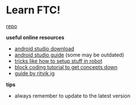 # Learn FTC!

[repo](https://github.com/FIRST-Tech-Challenge/FtcRobotController)

__**useful online resources**__
- [android studio download](https://developer.android.com/studio)
- [android studio guide](https://www.firstinspires.org/sites/default/files/uploads/resource_library/ftc/android-studio-guide.pdf) (some may be outdated)
- [tricks like how to setup stuff in robot](https://ftc-tricks.com/)
- [block coding tutorial to get concepts down](https://ftc-docs.firstinspires.org/en/latest/programming_resources/blocks/Blocks-Tutorial.html)
- [guide by ritvik ig](https://codeftc.ritvikg.dev/intro/)

__**tips**__
- always remember to update to the latest version
